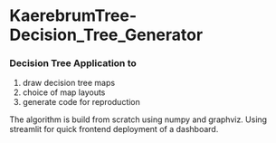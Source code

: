 # KaerebrumTree-Decision_Tree_Generator
### Decision Tree Application to 
1.  draw decision tree maps 
2.  choice of map layouts
3.  generate code for reproduction 


The algorithm is build from scratch using numpy and graphviz.
Using streamlit for quick frontend deployment of a dashboard.

